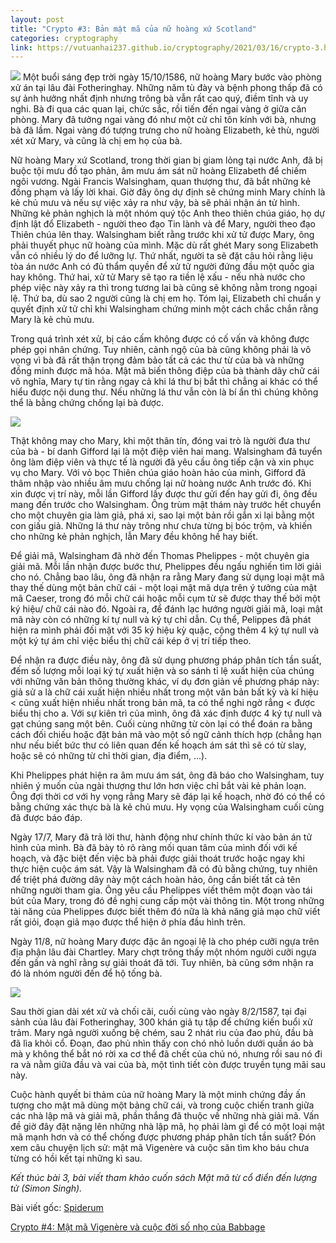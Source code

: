 ```yaml
---
layout: post
title: "Crypto #3: Bản mật mã của nữ hoàng xứ Scotland"
categories: cryptography
link: https://vutuanhai237.github.io/cryptography/2021/03/16/crypto-3.html
---
```


![](https://cdn.britannica.com/25/188425-050-FF580817/Mary-Queen-of-Scots.jpg)
Một buổi sáng đẹp trời ngày 15/10/1586, nữ hoàng Mary bước vào phòng xử án tại lâu đài Fotheringhay. Những năm tù đày và bệnh phong thấp đã có sự ảnh hưởng nhất định nhưng trông bà vẫn rất cao quý, điềm tĩnh và uy nghi. Bà đi qua các quan lại, chức sắc, rồi tiến đến ngai vàng ở giữa căn phòng. Mary đã tưởng ngai vàng đó như một cử chỉ tôn kính với bà, nhưng bà đã lầm. Ngai vàng đó tượng trưng cho nữ hoàng Elizabeth, kẻ thù, người xét xử Mary, và cũng là chị em họ của bà.

Nữ hoàng Mary xứ Scotland, trong thời gian bị giam lỏng tại nước Anh, đã bị buộc tội mưu đồ tạo phản, âm mưu ám sát nữ hoàng Elizabeth để chiếm ngôi vương. Ngài Francis Walsingham, quan thượng thư, đã bắt những kẻ đồng phạm và lấy lời khai. Giờ đây ông dự định sẽ chứng minh Mary chính là kẻ chủ mưu và nếu sự việc xảy ra như vậy, bà sẽ phải nhận án tử hình.
Những kẻ phản nghịch là một nhóm quý tộc Anh theo thiên chúa giáo, họ dự định lật đổ Elizabeth - người theo đạo Tin lành và để Mary, người theo đạo Thiên chúa lên thay.
Walsingham biết rằng trước khi xử tử được Mary, ông phải thuyết phục nữ hoàng của mình. Mặc dù rất ghét Mary song Elizabeth vẫn có nhiều lý do để lưỡng lự. Thứ nhất, người ta sẽ đặt câu hỏi rằng liệu tòa án nước Anh có đủ thẩm quyền để xử tử người đứng đầu một quốc gia hay không. Thứ hai, xử tử Mary sẽ tạo ra tiền lệ xấu - nếu nhà nước cho phép việc này xảy ra thì trong tương lai bà cũng sẽ không nằm trong ngoại lệ. Thứ ba, dù sao 2 người cũng là chị em họ. Tóm lại, Elizabeth chỉ chuẩn y quyết định xử tử chỉ khi Walsingham chứng minh một cách chắc chắn rằng Mary là kẻ chủ mưu.

Trong quá trình xét xử, bị cáo cấm không được có cố vấn và không được phép gọi nhân chứng. Tuy nhiên, cảnh ngộ của bà cũng không phải là vô vọng vì bà đã rất thận trọng đảm bảo tất cả các thư từ của bà và những đồng minh được mã hóa. Mật mã biến thông điệp của bà thành dãy chữ cái vô nghĩa, Mary tự tin rằng ngay cả khi lá thư bị bắt thì chẳng ai khác có thể hiểu được nội dung thư. Nếu những lá thư vẫn còn là bí ẩn thì chúng không thể là bằng chứng chống lại bà được. 

![](https://s3-ap-southeast-1.amazonaws.com/images.spiderum.com/sp-images/f7c2d6d09af011e8b99ab9374b211b7c.jpg)

Thật không may cho Mary, khi một thân tín, đóng vai trò là người đưa thư của bà - bí danh Gifford lại là một điệp viên hai mang. Walsingham đã tuyển ông làm điệp viên và thực tế là người đã yêu cầu ông tiếp cận và xin phục vụ cho Mary. Với vỏ bọc Thiên chúa giáo hoàn hảo của mình, Gifford đã thâm nhập vào nhiều âm mưu chống lại nữ hoàng nước Anh trước đó. Khi xin được vị trí này, mỗi lần Gifford lấy được thư gửi đến hay gửi đi, ông đều mang đến trước cho Walsingham. Ông trùm mật thám này trước hết chuyển cho một chuyên gia làm giả, phá xi, sao lại một bản rồi gắn xi lại bằng một con giấu giả. Những lá thư này trông như chưa từng bị bóc trộm, và khiến cho những kẻ phản nghịch, lẫn Mary đều không hề hay biết.

Để giải mã, Walsingham đã nhờ đến Thomas Phelippes - một chuyên gia giải mã. Mỗi lần nhận được bước thư, Phelippes đều ngấu nghiến tìm lời giải cho nó. Chẳng bao lâu, ông đã nhận ra rằng Mary đang sử dụng loại mật mã thay thế dùng một bản chữ cái - một loại mật mã dựa trên ý tưởng của mật mã Caeser, trong đó mỗi chữ cái hoặc mỗi cụm từ sẽ được thay thế bởi một ký hiệu/ chữ cái nào đó. Ngoài ra, để đánh lạc hướng người giải mã, loại mật mã này còn có những kí tự null và ký tự chỉ dẫn. Cụ thể, Pelippes đã phát hiện ra mình phải đối mặt với 35 ký hiệu kỳ quặc, cộng thêm 4 ký tự null và một ký tự ám chỉ việc biểu thị chữ cái kép ở vị trí tiếp theo.

Để nhận ra được điều này, ông đã sử dụng phương pháp phân tích tần suất, đếm số lượng mỗi loại ký tự xuất hiện và so sánh tỉ lệ xuất hiện của chúng với những văn bản thông thường khác, ví dụ đơn giản về phương pháp này: giả sử a là chữ cái xuất hiện nhiều nhất trong một văn bản bất kỳ và kí hiệu < cũng xuất hiện nhiều nhất trong bản mã, ta có thể nghi ngờ rẳng < được biểu thị cho a. Với sự kiên trì của mình, ông đã xác định được 4 ký tự null và gạt chúng sang một bên. Cuối cùng những từ còn lại có thể đoán ra bằng cách đối chiếu hoặc đặt bản mã vào một số ngữ cảnh thích hợp (chẳng hạn như nếu biết bức thư có liên quan đến kế hoạch ám sát thì sẽ có từ slay, hoặc sẽ có những từ chỉ thời gian, địa điểm, ...).

Khi Phelippes phát hiện ra âm mưu ám sát, ông đã báo cho Walsingham, tuy nhiên ý muốn của ngài thượng thư lớn hơn việc chỉ bắt vài kẻ phản loạn. Ông đợi thời cơ với hy vọng rằng Mary sẽ đáp lại kế hoạch, nhờ đó có thể có bằng chứng xác thực bà là kẻ chủ mưu. Hy vọng của Walsingham cuối cùng đã được báo đáp.

Ngày 17/7, Mary đã trả lời thư, hành động như chính thức kí vào bản án tử hình của mình. Bà đã bày tỏ rõ ràng mối quan tâm của mình đối với kế hoạch, và đặc biệt đến việc bà phải được giải thoát trước hoặc ngay khi thực hiện cuộc ám sát. Vậy là Walsingham đã có đủ bằng chứng, tuy nhiên để triệt phá đường dây này một cách hoàn hảo, ông cần biết tất cả tên những người tham gia. Ông yêu cầu Phelippes viết thêm một đoạn vào tái bút của Mary, trong đó đề nghị cung cấp một vài thông tin. Một trong những tài năng của Phelippes được biết thêm đó nữa là khả năng giả mạo chữ viết rất giỏi, đoạn giả mạo được thể hiện ở phía đầu hình trên.

Ngày 11/8, nữ hoàng Mary được đặc ân ngoại lệ là cho phép cưỡi ngựa trên địa phận lâu đài Chartley. Mary chợt trông thấy một nhóm người cưỡi ngựa đến gần và nghĩ rằng sự giải thoát đã tới. Tuy nhiên, bà cũng sớm nhận ra đó là nhóm người đến để hộ tống bà.

![](https://s3-ap-southeast-1.amazonaws.com/images.spiderum.com/sp-images/520d36309af611e8b71665f09026f96b.jpg)

Sau thời gian dài xét xử và chối cãi, cuối cùng vào ngày 8/2/1587, tại đại sảnh của lâu đài Fotheringhay, 300 khán giả tụ tập để chứng kiến buổi xử trảm. Mary ngả người xuống bệ chém, sau 2 nhát rìu của đao phủ, đầu bà đã lìa khỏi cổ. Đoạn, đao phủ nhìn thấy con chó nhỏ luồn dưới quần áo bà mà y không thể bắt nó rời xa cơ thể đã chết của chủ nó, nhưng rồi sau nó đi ra và nằm giữa đầu và vai của bà, một tình tiết còn được truyền tụng mãi sau này.

Cuộc hành quyết bi thảm của nữ hoàng Mary là một minh chứng đầy ấn tượng cho mật mã dùng một bảng chữ cái, và trong cuộc chiến tranh giữa các nhà lập mã và giải mã, phần thắng đã thuộc về những nhà giải mã. Vấn đề giờ đây đặt nặng lên những nhà lập mã, họ phải làm gì để có một loại mật mã mạnh hơn và có thể chống được phương pháp phân tích tần suất?
Đón xem câu chuyện lịch sử: mật mã Vigenère và cuộc săn tìm kho báu chưa từng có hồi kết tại những kì sau.

*Kết thúc bài 3, bài viết tham khảo cuốn sách Mật mã từ cổ điển đến lượng tử (Simon Singh).*

Bài viết gốc: [Spiderum](https://spiderum.com/bai-dang/Chien-tranh-and-lien-lac-bi-mat-ki-3-Ban-mat-ma-cua-nu-hoang-xu-Scotland-be6)

[Crypto #4: Mật mã Vigenère và cuộc đời số nhọ của Babbage](https://spiderum.com/bai-dang/Chien-tranh-and-lien-lac-bi-mat-ki-4-Mat-ma-Vigenere-bhw)

